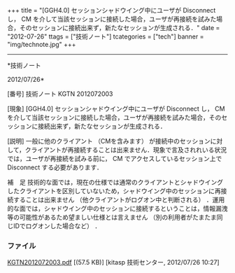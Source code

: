 ﻿+++
title = "[GGH4.0] セッションシャドウイング中にユーザが Disconnect し， CM を介して当該セッションに接続した場合，ユーザが再接続を試みた場合，そのセッションに接続出来ず，新たなセッションが生成される．"
date = "2012-07-26"
ttags = ["技術ノート"]
tcategories = ["tech"]
banner = "img/technote.jpg"
+++

-----------------------------------------------------------------------------------------------------------------------------

*技術ノート

2012/07/26*


[番号]
技術ノート KGTN 2012072003

[現象]
[GGH4.0] セッションシャドウイング中にユーザが Disconnect し， CM
を介して当該セッションに接続した場合，ユーザが再接続を試みた場合，そのセッションに接続出来ず，新たなセッションが生成される．

[説明]
一般に他のクライアント （CMを含みます）
が接続中のセッションに対して，クライアントが再接続することは出来ません．現象で言及されれいる状況では，ユーザが再接続を試みる前に，
CM でアクセスしているセッション上で Disconnect する必要があります．

補　足
技術的な面では，現在の仕様では通常のクライアントとシャドウイングしたクライアントを区別していないため，シャドウイング中のセッションに再接続することは出来ません
（他クライアントがログオン中と判断される）
．運用的な面では，シャドウイング中のセッションに接続するということは，情報漏洩等の可能性があるため望ましい仕様とは言えません
（別の利用者がたまたま同じIDでログオンした場合など） ．


### ファイル

 
 


[KGTN2012072003.pdf](http://techreport.kitasp.net/attachments/download/949/KGTN2012072003.pdf)
 [(57.5 KB)] [kitasp 技術センター, 2012/07/26
10:27]


 


 

